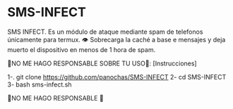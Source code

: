 # SMS-INFECT

SMS INFECT. Es un módulo de ataque mediante spam de telefonos únicamente para termux. 👁️
Sobrecarga la caché a base e mensajes y deja muerto el dispositivo en menos de 1 hora de spam.


🚫NO ME HAGO RESPONSABLE SOBRE TU USO🚫: [Instrucciones]

1-.    git clone https://github.com/panochas/SMS-INFECT
2-    cd SMS-INFECT 
3-      bash sms-infect.sh



🚫NO ME HAGO RESPONSABLE 🚫



